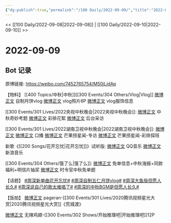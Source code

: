 ```yaml
---
{"dg-publish":true,"permalink":"/100 Daily/2022-09-09/","title":"2022-09-09","created":"2022-12-07T16:46:36.000+08:00","updated":"2023-04-11T14:46:33.000+08:00"}
---
```



<< [[100 Daily/2022-09-08\|2022-09-08]] | [[100 Daily/2022-09-10\|2022-09-10]] >>

# 2022-09-09

## Bot 记录

原博链接: https://weibo.com/7452765754/M50jLjdAp

【物料】
[[400 Topics/中秋\|中秋]][[300 Events/304 Others/Vlog\|Vlog]]
[微博正文](https://m.weibo.cn/7478855230/4811721028406942) 自制月饼vlog
[微博正文](https://m.weibo.cn/7478855230/4811729504048521) vlog照片6P
[微博正文](https://m.weibo.cn/7710473200/4811738304225585) vlog服饰信息

[[300 Events/301 Lives/2022央视中秋晚会\|2022央视中秋晚会]]:
[微博正文](https://m.weibo.cn/2039753857/4811735497969976) 中秋奇妙考题
[微博正文](https://m.weibo.cn/2039753857/4811833636817512) 彩排花絮
[微博正文](https://m.weibo.cn/2039753857/4811876187245029) 后台采访

[[300 Events/301 Lives/2022湖南卫视中秋晚会\|2022湖南卫视中秋晚会]]:
[微博正文](https://m.weibo.cn/3950919192/4811758143017493) [微博正文](https://m.weibo.cn/1638629382/4811751436848094) 口播
[微博正文](https://m.weibo.cn/5337758780/4811803412662412) 芒果捞星闻-专访
[微博正文](https://m.weibo.cn/5337758780/4811835466058748) 芒果捞星闻-彩排探班

新歌《[[200 Songs/花开忘忧\|花开忘忧]]》试听版:
[微博正文](https://m.weibo.cn/2169129705/4811916667258283) QQ音乐
[微博正文](https://m.weibo.cn/1266269835/4811894063898398) 新浪音乐

[[300 Events/304 Others/饿了么\|饿了么]]:
[微博正文](https://m.weibo.cn/7756461320/4811912707048294) 免单信息+中秋海报+同款福利+明信片抽奖
[微博正文](https://m.weibo.cn/1282440983/4811912501533867) 时令官中秋免单题

【话题】
[#周深新单曲花开忘忧#](https://s.weibo.com/weibo?q=%23%E5%91%A8%E6%B7%B1%E6%96%B0%E5%8D%95%E6%9B%B2%E8%8A%B1%E5%BC%80%E5%BF%98%E5%BF%A7%23)
[#周深自制五仁月饼vlog#](https://s.weibo.com/weibo?q=%23%E5%91%A8%E6%B7%B1%E8%87%AA%E5%88%B6%E4%BA%94%E4%BB%81%E6%9C%88%E9%A5%BCvlog%23)
[#周深大鱼版但愿人长久#](https://s.weibo.com/weibo?q=%23%E5%91%A8%E6%B7%B1%E5%A4%A7%E9%B1%BC%E7%89%88%E4%BD%86%E6%84%BF%E4%BA%BA%E9%95%BF%E4%B9%85%23)
[#周深说自己的歌太难唱了#](https://s.weibo.com/weibo?q=%23%E5%91%A8%E6%B7%B1%E8%AF%B4%E8%87%AA%E5%B7%B1%E7%9A%84%E6%AD%8C%E5%A4%AA%E9%9A%BE%E5%94%B1%E4%BA%86%23)
[#周深的中秋BGM是但愿人长久#](https://s.weibo.com/weibo?q=%23%E5%91%A8%E6%B7%B1%E7%9A%84%E4%B8%AD%E7%A7%8BBGM%E6%98%AF%E4%BD%86%E6%84%BF%E4%BA%BA%E9%95%BF%E4%B9%85%23)

【饭拍】
[微博正文](https://m.weibo.cn/7633014126/4811890112599874) pageran-[[300 Events/301 Lives/2020腾讯视频星光大赏\|2020腾讯视频星光大赏]]《荒城渡》

[微博正文](https://m.weibo.cn/7495641082/4811849310932022) 无辣鸡翅-[[300 Events/302 Shows/开始推理吧\|开始推理吧]]12P
